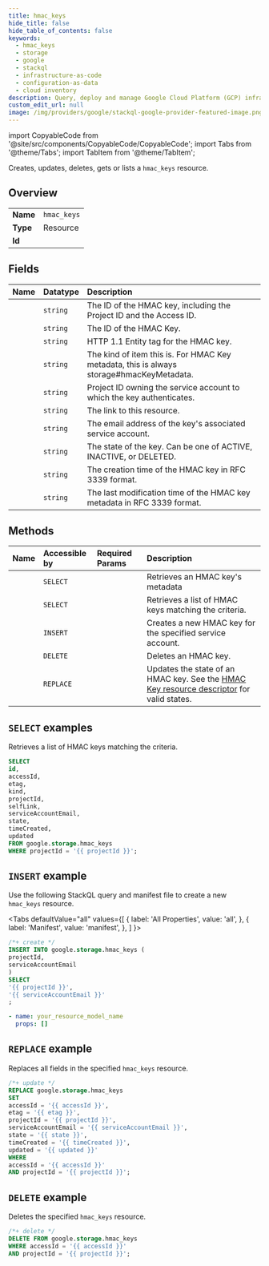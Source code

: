 ```yaml
---
title: hmac_keys
hide_title: false
hide_table_of_contents: false
keywords:
  - hmac_keys
  - storage
  - google
  - stackql
  - infrastructure-as-code
  - configuration-as-data
  - cloud inventory
description: Query, deploy and manage Google Cloud Platform (GCP) infrastructure and resources using SQL
custom_edit_url: null
image: /img/providers/google/stackql-google-provider-featured-image.png
---
```


import CopyableCode from '@site/src/components/CopyableCode/CopyableCode';
import Tabs from '@theme/Tabs';
import TabItem from '@theme/TabItem';

Creates, updates, deletes, gets or lists a <code>hmac_keys</code> resource.

## Overview
<table><tbody>
<tr><td><b>Name</b></td><td><code>hmac_keys</code></td></tr>
<tr><td><b>Type</b></td><td>Resource</td></tr>
<tr><td><b>Id</b></td><td><CopyableCode code="google.storage.hmac_keys" /></td></tr>
</tbody></table>

## Fields
| Name | Datatype | Description |
|:-----|:---------|:------------|
| <CopyableCode code="id" /> | `string` | The ID of the HMAC key, including the Project ID and the Access ID. |
| <CopyableCode code="accessId" /> | `string` | The ID of the HMAC Key. |
| <CopyableCode code="etag" /> | `string` | HTTP 1.1 Entity tag for the HMAC key. |
| <CopyableCode code="kind" /> | `string` | The kind of item this is. For HMAC Key metadata, this is always storage#hmacKeyMetadata. |
| <CopyableCode code="projectId" /> | `string` | Project ID owning the service account to which the key authenticates. |
| <CopyableCode code="selfLink" /> | `string` | The link to this resource. |
| <CopyableCode code="serviceAccountEmail" /> | `string` | The email address of the key's associated service account. |
| <CopyableCode code="state" /> | `string` | The state of the key. Can be one of ACTIVE, INACTIVE, or DELETED. |
| <CopyableCode code="timeCreated" /> | `string` | The creation time of the HMAC key in RFC 3339 format. |
| <CopyableCode code="updated" /> | `string` | The last modification time of the HMAC key metadata in RFC 3339 format. |

## Methods
| Name | Accessible by | Required Params | Description |
|:-----|:--------------|:----------------|:------------|
| <CopyableCode code="get" /> | `SELECT` | <CopyableCode code="accessId, projectId" /> | Retrieves an HMAC key's metadata |
| <CopyableCode code="list" /> | `SELECT` | <CopyableCode code="projectId" /> | Retrieves a list of HMAC keys matching the criteria. |
| <CopyableCode code="create" /> | `INSERT` | <CopyableCode code="projectId, serviceAccountEmail" /> | Creates a new HMAC key for the specified service account. |
| <CopyableCode code="delete" /> | `DELETE` | <CopyableCode code="accessId, projectId" /> | Deletes an HMAC key. |
| <CopyableCode code="update" /> | `REPLACE` | <CopyableCode code="accessId, projectId" /> | Updates the state of an HMAC key. See the [HMAC Key resource descriptor](https://cloud.google.com/storage/docs/json_api/v1/projects/hmacKeys/update#request-body) for valid states. |

## `SELECT` examples

Retrieves a list of HMAC keys matching the criteria.

```sql
SELECT
id,
accessId,
etag,
kind,
projectId,
selfLink,
serviceAccountEmail,
state,
timeCreated,
updated
FROM google.storage.hmac_keys
WHERE projectId = '{{ projectId }}';
```

## `INSERT` example

Use the following StackQL query and manifest file to create a new <code>hmac_keys</code> resource.

<Tabs
    defaultValue="all"
    values={[
        { label: 'All Properties', value: 'all', },
        { label: 'Manifest', value: 'manifest', },
    ]
}>
<TabItem value="all">

```sql
/*+ create */
INSERT INTO google.storage.hmac_keys (
projectId,
serviceAccountEmail
)
SELECT 
'{{ projectId }}',
'{{ serviceAccountEmail }}'
;
```
</TabItem>
<TabItem value="manifest">

```yaml
- name: your_resource_model_name
  props: []

```
</TabItem>
</Tabs>

## `REPLACE` example

Replaces all fields in the specified <code>hmac_keys</code> resource.

```sql
/*+ update */
REPLACE google.storage.hmac_keys
SET 
accessId = '{{ accessId }}',
etag = '{{ etag }}',
projectId = '{{ projectId }}',
serviceAccountEmail = '{{ serviceAccountEmail }}',
state = '{{ state }}',
timeCreated = '{{ timeCreated }}',
updated = '{{ updated }}'
WHERE 
accessId = '{{ accessId }}'
AND projectId = '{{ projectId }}';
```

## `DELETE` example

Deletes the specified <code>hmac_keys</code> resource.

```sql
/*+ delete */
DELETE FROM google.storage.hmac_keys
WHERE accessId = '{{ accessId }}'
AND projectId = '{{ projectId }}';
```
